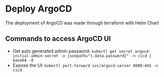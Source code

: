 # Deploy ArgoCD
The deployment of ArgoCD was made through terraform with Helm Chart
## Commands to access ArgoCD UI
* Get auto generated admin password: ```kubectl get secret argocd-initial-admin-secret -o jsonpath="{.data.password}" -n cicd | base64 -d```
* Expose the UI: ```kubectl port-forward svc/argocd-server 8080:443 -n cicd```